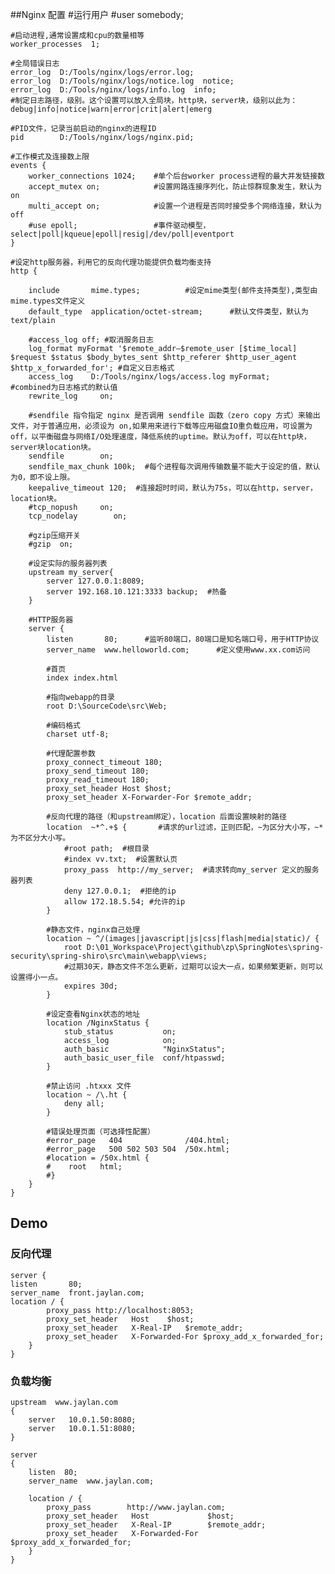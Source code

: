 ##Nginx 配置
    #运行用户
    #user somebody;

    #启动进程,通常设置成和cpu的数量相等
    worker_processes  1;

    #全局错误日志
    error_log  D:/Tools/nginx/logs/error.log;
    error_log  D:/Tools/nginx/logs/notice.log  notice;
    error_log  D:/Tools/nginx/logs/info.log  info;
    #制定日志路径，级别。这个设置可以放入全局块，http块，server块，级别以此为：debug|info|notice|warn|error|crit|alert|emerg

    #PID文件，记录当前启动的nginx的进程ID
    pid        D:/Tools/nginx/logs/nginx.pid;

    #工作模式及连接数上限
    events {
        worker_connections 1024;    #单个后台worker process进程的最大并发链接数
        accept_mutex on;            #设置网路连接序列化，防止惊群现象发生，默认为on
        multi_accept on;            #设置一个进程是否同时接受多个网络连接，默认为off
        #use epoll;                 #事件驱动模型，select|poll|kqueue|epoll|resig|/dev/poll|eventport
    }

    #设定http服务器，利用它的反向代理功能提供负载均衡支持
    http {

        include       mime.types;          #设定mime类型(邮件支持类型),类型由mime.types文件定义
        default_type  application/octet-stream;      #默认文件类型，默认为text/plain

        #access_log off; #取消服务日志
        log_format myFormat '$remote_addr–$remote_user [$time_local] $request $status $body_bytes_sent $http_referer $http_user_agent $http_x_forwarded_for'; #自定义日志格式
        access_log    D:/Tools/nginx/logs/access.log myFormat;    #combined为日志格式的默认值
        rewrite_log     on;

        #sendfile 指令指定 nginx 是否调用 sendfile 函数（zero copy 方式）来输出文件，对于普通应用，必须设为 on,如果用来进行下载等应用磁盘IO重负载应用，可设置为 off，以平衡磁盘与网络I/O处理速度，降低系统的uptime。默认为off，可以在http块，server块location块。
        sendfile        on;
        sendfile_max_chunk 100k;  #每个进程每次调用传输数量不能大于设定的值，默认为0，即不设上限。
        keepalive_timeout 120;  #连接超时时间，默认为75s，可以在http，server，location块。
        #tcp_nopush     on;
        tcp_nodelay        on;

        #gzip压缩开关
        #gzip  on;

        #设定实际的服务器列表
        upstream my_server{
            server 127.0.0.1:8089;
            server 192.168.10.121:3333 backup;  #热备
        }

        #HTTP服务器
        server {
            listen       80;      #监听80端口，80端口是知名端口号，用于HTTP协议
            server_name  www.helloworld.com;      #定义使用www.xx.com访问

            #首页
            index index.html

            #指向webapp的目录
            root D:\SourceCode\src\Web;

            #编码格式
            charset utf-8;

            #代理配置参数
            proxy_connect_timeout 180;
            proxy_send_timeout 180;
            proxy_read_timeout 180;
            proxy_set_header Host $host;
            proxy_set_header X-Forwarder-For $remote_addr;

            #反向代理的路径（和upstream绑定），location 后面设置映射的路径
            location  ~*^.+$ {       #请求的url过滤，正则匹配，~为区分大小写，~*为不区分大小写。
                #root path;  #根目录
                #index vv.txt;  #设置默认页
                proxy_pass  http://my_server;  #请求转向my_server 定义的服务器列表
                deny 127.0.0.1;  #拒绝的ip
                allow 172.18.5.54; #允许的ip
            }

            #静态文件，nginx自己处理
            location ~ ^/(images|javascript|js|css|flash|media|static)/ {
                root D:\01_Workspace\Project\github\zp\SpringNotes\spring-security\spring-shiro\src\main\webapp\views;
                #过期30天，静态文件不怎么更新，过期可以设大一点，如果频繁更新，则可以设置得小一点。
                expires 30d;
            }

            #设定查看Nginx状态的地址
            location /NginxStatus {
                stub_status           on;
                access_log            on;
                auth_basic            "NginxStatus";
                auth_basic_user_file  conf/htpasswd;
            }

            #禁止访问 .htxxx 文件
            location ~ /\.ht {
                deny all;
            }

            #错误处理页面（可选择性配置）
            #error_page   404              /404.html;
            #error_page   500 502 503 504  /50x.html;
            #location = /50x.html {
            #    root   html;
            #}
        }
    }

## Demo

### 反向代理

    server {
    listen       80;
    server_name  front.jaylan.com;
    location / {
            proxy_pass http://localhost:8053;
            proxy_set_header   Host    $host;
            proxy_set_header   X-Real-IP   $remote_addr;
            proxy_set_header   X-Forwarded-For $proxy_add_x_forwarded_for;
        }
    }

### 负载均衡

    upstream  www.jaylan.com   
    {
        server   10.0.1.50:8080;
        server   10.0.1.51:8080;
    }
    
    server
    {
        listen  80;
        server_name  www.jaylan.com;
    
        location / {
            proxy_pass        http://www.jaylan.com;
            proxy_set_header   Host             $host;
            proxy_set_header   X-Real-IP        $remote_addr;
            proxy_set_header   X-Forwarded-For  $proxy_add_x_forwarded_for;
        }
    }
